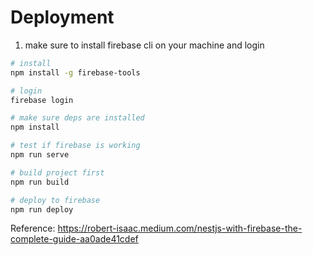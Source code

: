 # Deployment

1. make sure to install firebase cli on your machine and login

```sh
# install
npm install -g firebase-tools

# login
firebase login

# make sure deps are installed
npm install

# test if firebase is working
npm run serve

# build project first
npm run build

# deploy to firebase
npm run deploy
```

Reference: https://robert-isaac.medium.com/nestjs-with-firebase-the-complete-guide-aa0ade41cdef
